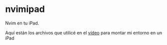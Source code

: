 # nvimipad
Nvim en tu iPad.

Aquí están los archivos que utilicé en el [vídeo](https://www.youtube.com/watch?v=KKAfJ2UEWGE) para montar mi entorno en un iPad
